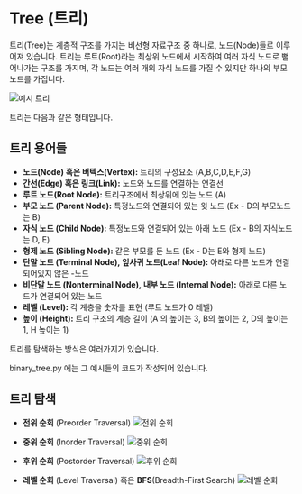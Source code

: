 # Tree (트리)

트리(Tree)는 계층적 구조를 가지는 비선형 자료구조 중 하나로, 노드(Node)들로 이루어져 있습니다. 트리는 루트(Root)라는 최상위 노드에서 시작하여 여러 자식 노드로 뻗어나가는 구조를 가지며, 각 노드는 여러 개의 자식 노드를 가질 수 있지만 하나의 부모 노드를 가집니다.


![예시 트리](https://file.notion.so/f/f/971703c5-12f6-4793-8670-fe9d2d59dbab/48115a41-5904-4455-a907-edec7fae7b65/Untitled.png?table=block&id=cd0512a0-0d4c-4c95-8ba0-f0bcc7d65bdd&spaceId=971703c5-12f6-4793-8670-fe9d2d59dbab&expirationTimestamp=1726128000000&signature=D-lVRBiA2nogRtbUhma34Qea7-ge3qs6k5xZjZIQayk&downloadName=Untitled.png)


트리는 다음과 같은 형태입니다.

## 트리 용어들

- **노드(Node) 혹은 버텍스(Vertex):** 트리의 구성요소 (A,B,C,D,E,F,G)
- **간선(Edge) 혹은 링크(Link):** 노드와 노드를 연결하는 연결선
- **루트 노드(Root Node):** 트리구조에서 최상위에 있는 노드 (A)
- **부모 노드 (Parent Node):** 특정노드와 연결되어 있는 윗 노드 (Ex - D의 부모노드는 B)
- **자식 노드 (Child Node):** 특정노드와 연결되어 있는 아래 노드 (Ex - B의 자식노드는 D, E)
- **형제 노드 (Sibling Node):** 같은 부모를 둔 노드 (Ex - D는 E와 형제 노드)
- **단말 노드 (Terminal Node), 잎사귀 노드(Leaf Node):** 아래로 다른 노드가 연결되어있지 않은 -노드
- **비단말 노드 (Nonterminal Node), 내부 노드 (Internal Node):** 아래로 다른 노드가 연결되어 있는 노드
- **레벨 (Level):** 각 계층을 숫자를 표현 (루트 노드가 0 레벨)
- **높이 (Height):** 트리 구조의 계층 길이 (A 의 높이는 3, B의 높이는 2, D의 높이는 1, H 높이는 1)

트리를 탐색하는 방식은 여러가지가 있습니다.

binary_tree.py 에는 그 예시들의 코드가 작성되어 있습니다.

## 트리 탐색

- **전위 순회** (Preorder Traversal)
![전위 순회](https://file.notion.so/f/f/971703c5-12f6-4793-8670-fe9d2d59dbab/5e1724e4-a7b9-4ad7-afcb-4ac0e7918ea8/Untitled.png?table=block&id=3f9f3c6a-0a1c-422a-a988-52dd20b5b337&spaceId=971703c5-12f6-4793-8670-fe9d2d59dbab&expirationTimestamp=1726128000000&signature=LwyPcqqY2fkunpM1lVwtNMRfYuplVidKSGMMl_m_nkA&downloadName=Untitled.png)

- **중위 순회** (Inorder Traversal)
![중위 순회](https://file.notion.so/f/f/971703c5-12f6-4793-8670-fe9d2d59dbab/d6f2e88e-6fa6-4634-b902-109c237064f2/Untitled.png?table=block&id=b62b7bdb-90da-49ef-8baf-e82a5c295b07&spaceId=971703c5-12f6-4793-8670-fe9d2d59dbab&expirationTimestamp=1726128000000&signature=x9i0dmhNy_VKAeNAx4y2iO-D4QLWoepsLzsR0TJOksw&downloadName=Untitled.png)

- **후위 순회** (Postorder Traversal)
![후위 순회](https://file.notion.so/f/f/971703c5-12f6-4793-8670-fe9d2d59dbab/2f55843c-e0e8-431d-9dd6-63f347f3317b/Untitled.png?table=block&id=b2f7f40a-38e8-4ce2-b0c5-d53f5e112539&spaceId=971703c5-12f6-4793-8670-fe9d2d59dbab&expirationTimestamp=1726128000000&signature=LLqJRGq9or2PFfqu-AMMfqNA8_t1KGb0QQoT-ZAXcEc&downloadName=Untitled.png)

- **레벨 순회** (Level Traversal) 혹은 **BFS**(Breadth-First Search)
![레벨 순회](https://file.notion.so/f/f/971703c5-12f6-4793-8670-fe9d2d59dbab/d045aa4a-d26a-404e-bb41-2240f7259565/Untitled.png?table=block&id=7c6e6050-32cc-49ec-a6f7-242fe66e43be&spaceId=971703c5-12f6-4793-8670-fe9d2d59dbab&expirationTimestamp=1726128000000&signature=UDUiGghxXKbglUXGiWr4H1ZZxym1ed5XFaZUEOUUH7c&downloadName=Untitled.png)
